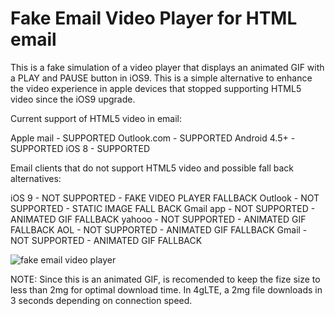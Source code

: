# Fake Email Video Player for HTML email

This is a fake simulation of a video player that displays an animated GIF with a PLAY and PAUSE button in iOS9. This is a simple alternative to enhance the video experience in apple devices that stopped supporting HTML5 video since the iOS9 upgrade.  

Current support of HTML5 video in email:

Apple mail - SUPPORTED
Outlook.com - SUPPORTED
Android 4.5+ - SUPPORTED
iOS 8 - SUPPORTED

Email clients that do not support HTML5 video and possible fall back alternatives:

iOS 9 - NOT SUPPORTED - FAKE VIDEO PLAYER FALLBACK
Outlook - NOT SUPPORTED - STATIC IMAGE FALL BACK
Gmail app - NOT SUPPORTED - ANIMATED GIF FALLBACK
yahooo - NOT SUPPORTED - ANIMATED GIF FALLBACK
AOL - NOT SUPPORTED - ANIMATED GIF FALLBACK
Gmail - NOT SUPPORTED - ANIMATED GIF FALLBACK


 
![fake email video player](http://michaelposso.com/images/demo-screen.gif)

NOTE: Since this is an animated GIF, is recomended to keep the fize size to less than 2mg for optimal download time. In 4gLTE, a 2mg file downloads in 3 seconds depending on connection speed. 
